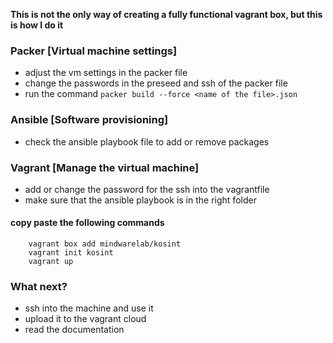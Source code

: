 
**This is not the only way of creating a fully functional vagrant box, but this is how I do it** 
### Packer [Virtual machine settings]
- adjust the vm settings in the packer file
- change the passwords in the preseed and ssh of the packer file
- run the command ```packer build --force <name of the file>.json```
### Ansible [Software provisioning]
- check the ansible playbook file to add or remove packages
### Vagrant [Manage the virtual machine]
- add or change the password for the ssh into the vagrantfile
- make sure that the ansible playbook is in the right folder
#### copy paste the following commands
```
    vagrant box add mindwarelab/kosint
    vagrant init kosint
    vagrant up
```

### What next?
- ssh into the machine and use it
- upload it to the vagrant cloud
- read the documentation 
